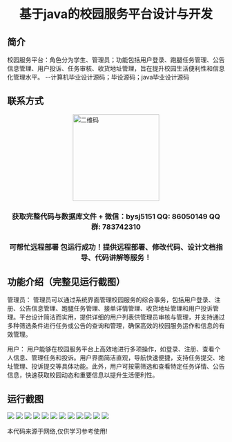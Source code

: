 <p><h1 align="center">基于java的校园服务平台设计与开发</h1></p>

## 简介
校园服务平台：角色分为学生、管理员；功能包括用户登录、跑腿任务管理、公告信息管理、用户投诉、任务审核、收货地址管理，旨在提升校园生活便利性和信息化管理水平。    --计算机毕业设计源码；毕设源码；java毕业设计源码


## 联系方式
<img src="https://bs-1329754181.cos.ap-shanghai.myqcloud.com/wx.jpg" alt="二维码" style="display: block; margin: 0 auto;" width="200px">
<p><h3 align="center">获取完整代码与数据库文件 + 微信：bysj5151 QQ: 86050149 QQ群: 783742310</h3></p>
<p><h3 align="center">可帮忙远程部署 包运行成功！提供远程部署、修改代码、设计文档指导、代码讲解等服务！</h3></p>

## 功能介绍（完整见运行截图）
管理员： 管理员可以通过系统界面管理校园服务的综合事务，包括用户登录、注册、公告信息管理、跑腿任务管理、接单详情管理、收货地址管理和用户投诉管理。平台设计简洁而实用，提供详细的用户列表供管理员审核与管理，并支持通过多种筛选条件进行任务或公告的查询和管理，确保高效的校园服务运作和信息的有效管理。

用户： 用户能够在校园服务平台上高效地进行多项操作，如登录、注册、查看个人信息、管理任务和投诉。用户界面简洁直观，导航快速便捷，支持任务提交、地址管理、投诉提交等具体功能。此外，用户可按需筛选和查看特定任务详情、公告信息，快速获取校园动态和重要信息以提升生活便利性。


## 运行截图
![](https://bs-1329754181.cos.ap-shanghai.myqcloud.com/spring/CampusServicePlatformDesignAndDevelopment/img/001.jpg)
![](https://bs-1329754181.cos.ap-shanghai.myqcloud.com/spring/CampusServicePlatformDesignAndDevelopment/img/002.jpg)
![](https://bs-1329754181.cos.ap-shanghai.myqcloud.com/spring/CampusServicePlatformDesignAndDevelopment/img/003.jpg)
![](https://bs-1329754181.cos.ap-shanghai.myqcloud.com/spring/CampusServicePlatformDesignAndDevelopment/img/004.jpg)
![](https://bs-1329754181.cos.ap-shanghai.myqcloud.com/spring/CampusServicePlatformDesignAndDevelopment/img/005.jpg)
![](https://bs-1329754181.cos.ap-shanghai.myqcloud.com/spring/CampusServicePlatformDesignAndDevelopment/img/006.jpg)
![](https://bs-1329754181.cos.ap-shanghai.myqcloud.com/spring/CampusServicePlatformDesignAndDevelopment/img/007.jpg)
![](https://bs-1329754181.cos.ap-shanghai.myqcloud.com/spring/CampusServicePlatformDesignAndDevelopment/img/008.jpg)
![](https://bs-1329754181.cos.ap-shanghai.myqcloud.com/spring/CampusServicePlatformDesignAndDevelopment/img/009.jpg)
![](https://bs-1329754181.cos.ap-shanghai.myqcloud.com/spring/CampusServicePlatformDesignAndDevelopment/img/010.jpg)
![](https://bs-1329754181.cos.ap-shanghai.myqcloud.com/spring/CampusServicePlatformDesignAndDevelopment/img/011.jpg)
![](https://bs-1329754181.cos.ap-shanghai.myqcloud.com/spring/CampusServicePlatformDesignAndDevelopment/img/012.jpg)

<p>本代码来源于网络,仅供学习参考使用!</p>
